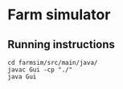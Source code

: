 # Farm simulator

## Running instructions

```
cd farmsim/src/main/java/
javac Gui -cp "./"
java Gui
```